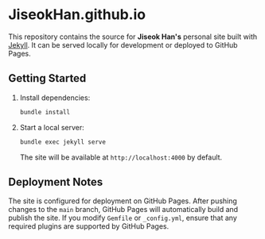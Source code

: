 # JiseokHan.github.io

This repository contains the source for **Jiseok Han's** personal site built with [Jekyll](https://jekyllrb.com/). It can be served locally for development or deployed to GitHub Pages.

## Getting Started

1. Install dependencies:
   ```bash
   bundle install
   ```
2. Start a local server:
   ```bash
   bundle exec jekyll serve
   ```
   The site will be available at `http://localhost:4000` by default.

## Deployment Notes

The site is configured for deployment on GitHub Pages. After pushing changes to the `main` branch, GitHub Pages will automatically build and publish the site. If you modify `Gemfile` or `_config.yml`, ensure that any required plugins are supported by GitHub Pages.

